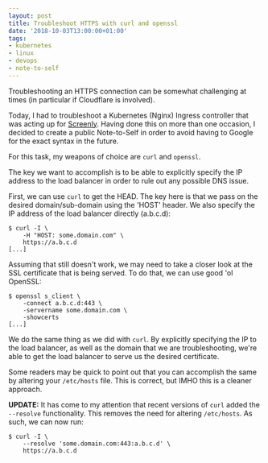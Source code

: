 ```yaml
---
layout: post
title: Troubleshoot HTTPS with curl and openssl
date: '2018-10-03T13:00:00+01:00'
tags:
- kubernetes
- linux
- devops
- note-to-self
---
```


Troubleshooting an HTTPS connection can be somewhat challenging at times (in particular if Cloudflare is involved).

Today, I had to troubleshoot a Kubernetes (Nginx) Ingress controller that was acting up for [Screenly](https://www.screenly.io). Having done this on more than one occasion, I decided to create a public Note-to-Self in order to avoid having to Google for the exact syntax in the future.

For this task, my weapons of choice are `curl` and `openssl`.

The key we want to accomplish is to be able to explicitly specify the IP address to the load balancer in order to rule out any possible DNS issue.

First, we can use `curl` to get the HEAD. The key here is that we pass on the desired domain/sub-domain using the 'HOST' header. We also specify the IP address of the load balancer directly (a.b.c.d):

```
$ curl -I \
    -H "HOST: some.domain.com" \
    https://a.b.c.d
[...]
```

Assuming that still doesn't work, we may need to take a closer look at the SSL certificate that is being served. To do that, we can use good 'ol OpenSSL:

```
$ openssl s_client \
    -connect a.b.c.d:443 \
    -servername some.domain.com \
    -showcerts
[...]
```

We do the same thing as we did with `curl`. By explicitly specifying the IP to the load balancer, as well as the domain that we are troubleshooting, we're able to get the load balancer to serve us the desired certificate.

Some readers may be quick to point out that you can accomplish the same by altering your `/etc/hosts` file. This is correct, but IMHO this is a cleaner approach.


**UPDATE:** It has come to my attention that recent versions of `curl` added the `--resolve` functionality. This removes the need for altering `/etc/hosts`. As such, we can now run:

```
$ curl -I \
    --resolve 'some.domain.com:443:a.b.c.d' \
    https://a.b.c.d
```
